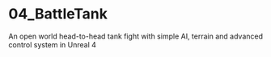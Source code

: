 # 04_BattleTank
An open world head-to-head tank fight with simple AI, terrain and advanced control system in Unreal 4
